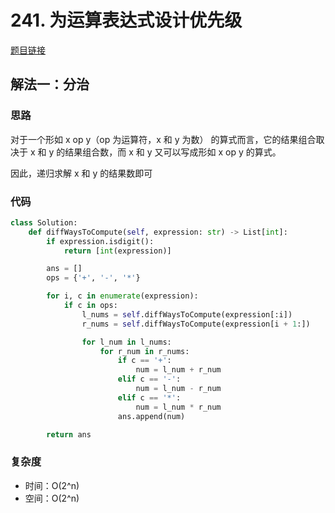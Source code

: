# 241. 为运算表达式设计优先级

[题目链接](https://leetcode.cn/problems/different-ways-to-add-parentheses/description/)

## 解法一：分治

### 思路

对于一个形如 x op y（op 为运算符，x 和 y 为数） 的算式而言，它的结果组合取决于 x 和 y 的结果组合数，而 x 和 y 又可以写成形如 x op y 的算式。

因此，递归求解 x 和 y 的结果数即可

### 代码

```py
class Solution:
    def diffWaysToCompute(self, expression: str) -> List[int]:
        if expression.isdigit():
            return [int(expression)]

        ans = []
        ops = {'+', '-', '*'}

        for i, c in enumerate(expression):
            if c in ops:
                l_nums = self.diffWaysToCompute(expression[:i])
                r_nums = self.diffWaysToCompute(expression[i + 1:])

                for l_num in l_nums:
                    for r_num in r_nums:
                        if c == '+':
                            num = l_num + r_num
                        elif c == '-':
                            num = l_num - r_num
                        elif c == '*':
                            num = l_num * r_num
                        ans.append(num)

        return ans
```

### 复杂度

- 时间：O(2^n)
- 空间：O(2^n)
